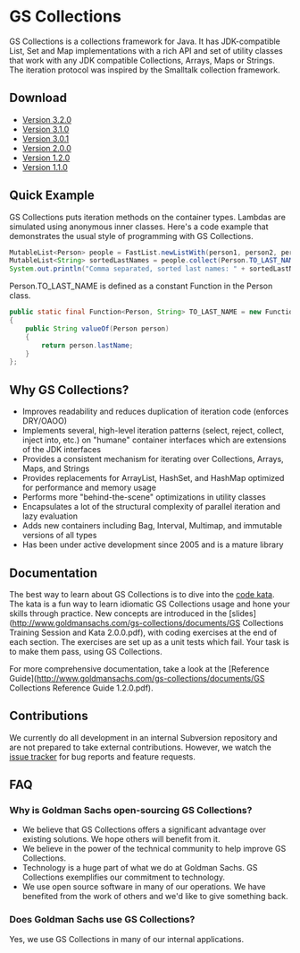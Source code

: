 # GS Collections

GS Collections is a collections framework for Java. It has JDK-compatible List, Set and Map implementations with a rich API and set of utility classes that work with any JDK compatible Collections, Arrays, Maps or Strings. The iteration protocol was inspired by the Smalltalk collection framework.

## Download
* [Version 3.2.0](http://www.goldmansachs.com/gs-collections/binaries/gs-collections-3.2.0.zip)
* [Version 3.1.0](http://www.goldmansachs.com/gs-collections/binaries/gs-collections-3.1.0.zip)
* [Version 3.0.1](http://www.goldmansachs.com/gs-collections/binaries/gs-collections-3.0.1.zip)
* [Version 2.0.0](http://www.goldmansachs.com/gs-collections/binaries/gs-collections-2.0.0.zip)
* [Version 1.2.0](http://www.goldmansachs.com/gs-collections/binaries/gs-collections-1.2.0.zip)
* [Version 1.1.0](http://www.goldmansachs.com/gs-collections/binaries/gs-collections-1.1.0.zip)

## Quick Example
GS Collections puts iteration methods on the container types. Lambdas are simulated using anonymous inner classes. Here's a code example that demonstrates the usual style of programming with GS Collections.

```java
MutableList<Person> people = FastList.newListWith(person1, person2, person3);
MutableList<String> sortedLastNames = people.collect(Person.TO_LAST_NAME).sortThis();
System.out.println("Comma separated, sorted last names: " + sortedLastNames.makeString());
```

Person.TO_LAST_NAME is defined as a constant Function in the Person class.

```java
public static final Function<Person, String> TO_LAST_NAME = new Function<Person, String>()
{
    public String valueOf(Person person)
    {
        return person.lastName;
    }
};
```

## Why GS Collections?
* Improves readability and reduces duplication of iteration code (enforces DRY/OAOO)
* Implements several, high-level iteration patterns (select, reject, collect, inject into, etc.) on "humane" container interfaces which are extensions of the JDK interfaces
* Provides a consistent mechanism for iterating over Collections, Arrays, Maps, and Strings
* Provides replacements for ArrayList, HashSet, and HashMap optimized for performance and memory usage
* Performs more "behind-the-scene" optimizations in utility classes
* Encapsulates a lot of the structural complexity of parallel iteration and lazy evaluation
* Adds new containers including Bag, Interval, Multimap, and immutable versions of all types
* Has been under active development since 2005 and is a mature library

## Documentation
The best way to learn about GS Collections is to dive into the [code kata](https://github.com/goldmansachs/gs-collections-kata). The kata is a fun way to learn idiomatic GS Collections usage and hone your skills through practice. New concepts are introduced in the [slides](http://www.goldmansachs.com/gs-collections/documents/GS Collections Training Session and Kata 2.0.0.pdf), with coding exercises at the end of each section. The exercises are set up as a unit tests which fail. Your task is to make them pass, using GS Collections.

For more comprehensive documentation, take a look at the [Reference Guide](http://www.goldmansachs.com/gs-collections/documents/GS Collections Reference Guide 1.2.0.pdf).

## Contributions
We currently do all development in an internal Subversion repository and are not prepared to take external contributions. However, we watch the [issue tracker](https://github.com/goldmansachs/gs-collections/issues) for bug reports and feature requests.

## FAQ
### Why is Goldman Sachs open-sourcing GS Collections?

* We believe that GS Collections offers a significant advantage over existing solutions. We hope others will benefit from it.
* We believe in the power of the technical community to help improve GS Collections.
* Technology is a huge part of what we do at Goldman Sachs. GS Collections exemplifies our commitment to technology.
* We use open source software in many of our operations. We have benefited from the work of others and we'd like to give something back.

### Does Goldman Sachs use GS Collections?
Yes, we use GS Collections in many of our internal applications.
